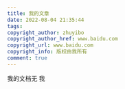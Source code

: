 ```yaml
---
title: 我的文章
date: 2022-08-04 21:35:44
tags:
copyright_author: zhuyibo
copyright_author_href: www.baidu.com
copyright_url: www.baidu.com
copyright_info: 版权由我所有
comment: true
---
```


我的文档无  我  